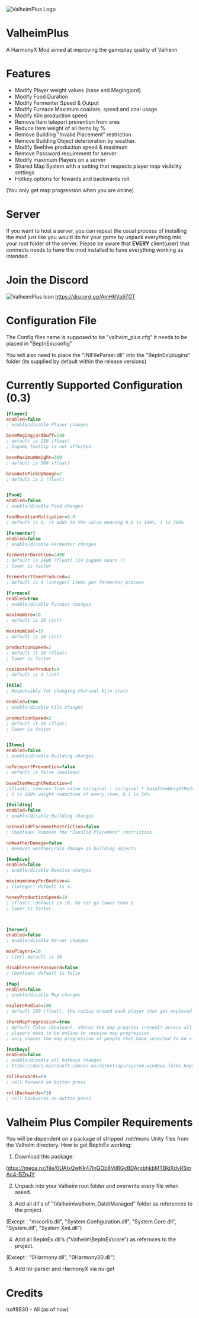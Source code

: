 ![ValheimPlus Logo](https://raw.githubusercontent.com/nxPublic/ValheimPlus/master/logo.png)

# ValheimPlus
A HarmonyX Mod aimed at improving the gameplay quality of Valheim

# Features
- Modify Player weight values (base and Megingjord)
- Modify Food Duration
- Modify Fermenter Speed & Output
- Modify Furnace Maximum coal/ore, speed and coal usage
- Modify Kiln production speed
- Remove Item teleport prevention from ores
- Reduce Item weight of all items by %
- Remove Building "Invalid Placement" restriction
- Remove Building Object deterioration by weather.
- Modify Beehive production speed & maximum
- Remove Password requirement for server
- Modify maximum Players on a server
- Shared Map System with a setting that respects player map visibility settings
- Hotkey options for fowards and backwards roll.

(You only get map progression when you are online)

# Server
If you want to host a server, you can repeat the usual process of installing the mod just like you would do for your game by unpack everything into your root folder of the server. 
Please be aware that **EVERY** client(user) that connects needs to have the mod installed to have everything working as intended.

# Join the Discord
![ValheimPlus Icon](https://raw.githubusercontent.com/nxPublic/ValheimPlus/master/ico.png)
https://discord.gg/AmH6Va97GT

# Configuration File

The Config files name is supposed to be "valheim_plus.cfg" it needs to be placed in "BepInEx\config"

You will also need to place the "INIFileParser.dll" into the "BepInEx\plugins" folder (its supplied by default within the release versions)

# Currently Supported Configuration (0.3)
```INI
[Player]
enabled=false
; enable/disable Player changes

baseMegingjordBuff=150
; default is 150 (float)
; Ingame Tooltip is not affected

baseMaximumWeight=300
; default is 300 (float)

baseAutoPickUpRange=2
; default is 2 (float)


[Food]
enabled=false
; enable/disable Food changes

foodDurationMultiplier=0.0
; default is 0, it adds to the value meaning 0.0 is 100%, 1 is 200%.

[Fermenter]
enabled=false
; enable/disable Fermenter changes

fermenterDuration=2400
; default is 2400 (float) (24 ingame hours ?)
; lower is faster

fermenterItemsProduced=4
; default is 4 (integer) items per fermenter process

[Furnace]
enabled=true
; enable/disable Furnace changes

maximumOre=10
; default is 10 (int)

maximumCoal=10
; default is 10 (int)

productionSpeed=2
; default it 10 (float)
; lower is faster

coalUsedPerProduct=4
; default is 4 (int)

[Kiln]
; Responsible for changing Charcoal Kiln stats

enabled=true
; enable/disable Kiln changes

productionSpeed=2
; default it 10 (float)
; lower is faster


[Items]
enabled=false
; enable/disable Building changes

noTeleportPrevention=false
; default is false (boolean)

baseItemWeightReduction=0
;(float), removes from value (original - (original * baseItemWeightReduction). 
; 1 is 100% weight reduction of every item, 0.5 is 50%.

[Building]
enabled=false
; enable/disable Building changes

noInvalidPlacementRestriction=false
; (boolean) Removes the "Invalid Placement" restriction

noWeatherDamage=false
; Removes weather/rain damage on building objects

[Beehive]
enabled=false
; enable/disable Beehive changes

maximumHoneyPerBeehive=4
; (integer) default is 4.

honeyProductionSpeed=10
; (float), default is 10. Do not go lower than 5.
; lower is faster



[Server]
enabled=false
; enable/disable Server changes

maxPlayers=10
; (int) default is 10

disableServerPassword=false
; (boolean) default is false

[Map]
enabled=false
; enable/disable Map changes

exploreRadius=100
; default 100 (float), the radius around each player that get explored

shareMapProgression=true
; default false (boolean), shares the map progress (reveal) across all players
; players need to be online to receive map progression
; only shares the map progression of people that have selected to be visible on the map

[Hotkeys]
enabled=false
; enable/disable all hotkeys changes
; https://docs.microsoft.com/en-us/dotnet/api/system.windows.forms.keys?view=net-5.0 <- a list of keycodes

rollForwards=F9
; roll forward on button press

rollBackwards=F10
; roll backwards on button press

```

# Valheim Plus Compiler Requirements

You will be dependent on a package of stripped .net/mono Unity files from the Valheim directory.
How to get BepInEx working:

1. Download this package:

https://mega.nz/file/0UAlxQwK#47InGOb8ViI6GyBDArpbhkbMTBklXdyRSmAc4-BZpJY

2. Unpack into your Valheim root folder and overwrite every file when asked.

3. Add all dll's of "\Valheim\valheim_Data\Managed" folder as references to the project.

(Except : "mscorlib.dll", "System.Configuration.dll", "System.Core.dll", "System.dll", "System.Xml.dll")

4. Add all BepInEx dll's ("Valheim\BepInEx\core") as refernces to the project.

(Except : "0Harmony.dll", "0Harmony20.dll")

5. Add Ini-parser and HarmonyX via nu-get

# Credits

nx#8830 - All (as of now)
